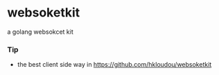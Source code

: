 # websoketkit
a golang websokcet kit
### Tip
* the best client side way in https://github.com/hkloudou/websoketkit
